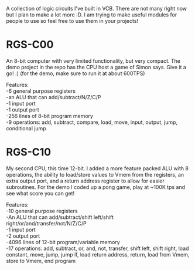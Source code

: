A collection of logic circuits I've built in VCB. There are not many right now but I plan to make a lot more :D. I am trying to make useful modules for people to use so feel free to use them in your projects!

# RGS-C00
An 8-bit computer with very limited functionality, but very compact. The demo project in the repo has the CPU host a game of Simon says. Give it a go! :) (for the demo, make sure to run it at about 600TPS)  
  
Features:  
  -6 general purpose registers  
  -an ALU that can add/subtract/N/Z/C/P  
  -1 input port  
  -1 output port  
  -256 lines of 8-bit program memory  
  -9 operations: add, subtract, compare, load, move, input, output, jump, conditional jump  

# RGS-C10
My second CPU, this time 12-bit. I added a more feature packed ALU with 8 operations, the ability to load/store values to Vmem from the registers, an extra output port, and a return address register to allow for easier subroutines. For the demo I coded up a pong game, play at ~100K tps and see what score you can get!
  
Features:  
  -10 general purpose registers  
  -An ALU that can add/subtract/shift left/shift right/or/and/transfer/not/N/Z/C/P  
  -1 input port  
  -2 output port  
  -4096 lines of 12-bit program/variable memory  
  -17 operations: add, subtract, or, and, not, transfer, shift left, shift right, load constant, move, jump, jump if, load return address, return, load from Vmem, store to Vmem, end program

